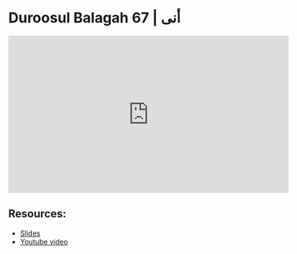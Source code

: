# Duroosul Balagah 67 | أنى
                
<iframe width="560" height="315" src="https://www.youtube-nocookie.com/embed/8vQk3bZob4o?start=0" frameborder="0" allow="accelerometer; autoplay; encrypted-media; gyroscope; picture-in-picture" allowfullscreen="allowfullscreen">
</iframe><BR>

## Resources:
- [Slides](https://github.com/arshare/resources_balagha_pdfs)
- [Youtube video](https://www.youtube.com/watch?v=8vQk3bZob4o&list=PLzn0qdi6JpdvvXVuJ7kIusNquSxeyKJvc)

